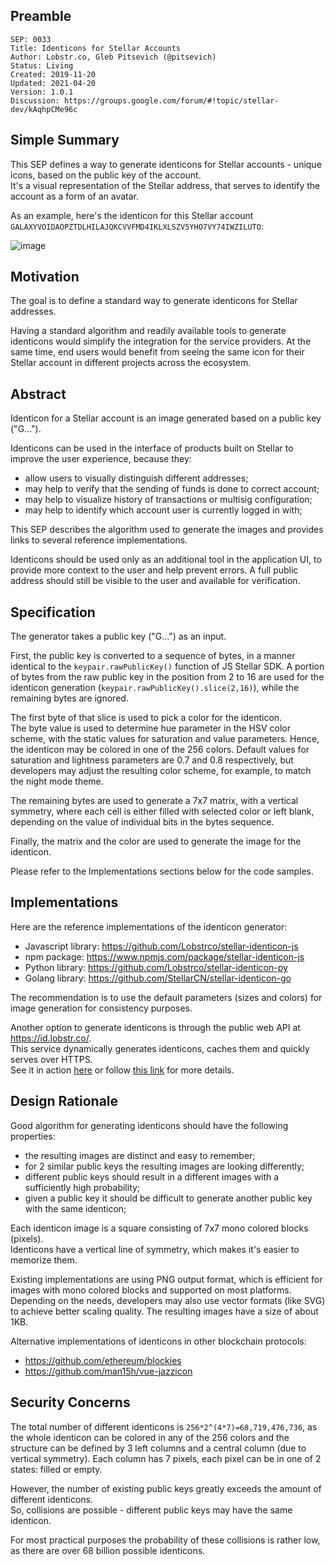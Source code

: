 ## Preamble

```
SEP: 0033
Title: Identicons for Stellar Accounts
Author: Lobstr.co, Gleb Pitsevich (@pitsevich)
Status: Living
Created: 2019-11-20
Updated: 2021-04-20
Version: 1.0.1
Discussion: https://groups.google.com/forum/#!topic/stellar-dev/kAqhpCMe96c
```

## Simple Summary

This SEP defines a way to generate identicons for Stellar accounts - unique
icons, based on the public key of the account.  
It's a visual representation of the Stellar address, that serves to identify
the account as a form of an avatar.

As an example, here's the identicon for this Stellar account
`GALAXYVOIDAOPZTDLHILAJQKCVVFMD4IKLXLSZV5YHO7VY74IWZILUTO`:

![image](https://id.lobstr.co/GALAXYVOIDAOPZTDLHILAJQKCVVFMD4IKLXLSZV5YHO7VY74IWZILUTO.png)

## Motivation

The goal is to define a standard way to generate identicons for Stellar
addresses.

Having a standard algorithm and readily available tools to generate identicons
would simplify the integration for the service providers. At the same time, end
users would benefit from seeing the same icon for their Stellar account in
different projects across the ecosystem.

## Abstract

Identicon for a Stellar account is an image generated based on a public key
("G...").

Identicons can be used in the interface of products built on Stellar to improve
the user experience, because they:

- allow users to visually distinguish different addresses;
- may help to verify that the sending of funds is done to correct account;
- may help to visualize history of transactions or multisig configuration;
- may help to identify which account user is currently logged in with;

This SEP describes the algorithm used to generate the images and provides links
to several reference implementations.

Identicons should be used only as an additional tool in the application UI, to
provide more context to the user and help prevent errors. A full public address
should still be visible to the user and available for verification.

## Specification

The generator takes a public key ("G...") as an input.

First, the public key is converted to a sequence of bytes, in a manner
identical to the `keypair.rawPublicKey()` function of JS Stellar SDK. A portion
of bytes from the raw public key in the position from 2 to 16 are used for the
identicon generation (`keypair.rawPublicKey().slice(2,16)`), while the
remaining bytes are ignored.

The first byte of that slice is used to pick a color for the identicon.  
The byte value is used to determine hue parameter in the HSV color scheme, with
the static values for saturation and value parameters. Hence, the identicon may
be colored in one of the 256 colors. Default values for saturation and
lightness parameters are 0.7 and 0.8 respectively, but developers may adjust
the resulting color scheme, for example, to match the night mode theme.

The remaining bytes are used to generate a 7x7 matrix, with a vertical
symmetry, where each cell is either filled with selected color or left blank,
depending on the value of individual bits in the bytes sequence.

Finally, the matrix and the color are used to generate the image for the
identicon.

Please refer to the Implementations sections below for the code samples.

## Implementations

Here are the reference implementations of the identicon generator:

- Javascript library: https://github.com/Lobstrco/stellar-identicon-js
- npm package: https://www.npmjs.com/package/stellar-identicon-js
- Python library: https://github.com/Lobstrco/stellar-identicon-py
- Golang library: https://github.com/StellarCN/stellar-identicon-go

The recommendation is to use the default parameters (sizes and colors) for
image generation for consistency purposes.

Another option to generate identicons is through the public web API at
https://id.lobstr.co/.  
This service dynamically generates identicons, caches them and quickly serves
over HTTPS.  
See it in action
[here](https://id.lobstr.co/GBIDGDSVQXAHGZNOETS7ADUMWCDSQJU4R53EZRK6ONP3BA42UJL5PAHR.png)
or follow [this link](https://github.com/Lobstrco/stellar-identicon-py#web-api)
for more details.

## Design Rationale

Good algorithm for generating identicons should have the following properties:

- the resulting images are distinct and easy to remember;
- for 2 similar public keys the resulting images are looking differently;
- different public keys should result in a different images with a sufficiently
  high probability;
- given a public key it should be difficult to generate another public key with
  the same identicon;

Each identicon image is a square consisting of 7x7 mono colored blocks
(pixels).  
Identicons have a vertical line of symmetry, which makes it's easier to
memorize them.

Existing implementations are using PNG output format, which is efficient for
images with mono colored blocks and supported on most platforms. Depending on
the needs, developers may also use vector formats (like SVG) to achieve better
scaling quality. The resulting images have a size of about 1KB.

Alternative implementations of identicons in other blockchain protocols:

- https://github.com/ethereum/blockies
- https://github.com/man15h/vue-jazzicon

## Security Concerns

The total number of different identicons is `256*2^(4*7)=68,719,476,736`, as
the whole identicon can be colored in any of the 256 colors and the structure
can be defined by 3 left columns and a central column (due to vertical
symmetry). Each column has 7 pixels, each pixel can be in one of 2 states:
filled or empty.

However, the number of existing public keys greatly exceeds the amount of
different identicons.  
So, collisions are possible - different public keys may have the same
identicon.

For most practical purposes the probability of these collisions is rather low,
as there are over 68 billion possible identicons.
